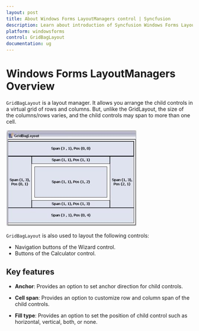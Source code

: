 ```yaml
---
layout: post
title: About Windows Forms LayoutManagers control | Syncfusion
description: Learn about introduction of Syncfusion Windows Forms LayoutManagers control, its elements and more details.
platform: windowsforms
control: GridBagLayout
documentation: ug
---
```


# Windows Forms LayoutManagers Overview

`GridBagLayout` is a layout manager. It allows you arrange the child controls in a virtual grid of rows and columns. But, unlike the GridLayout, the size of the columns/rows varies, and the child controls may span to more than one cell.

![GridBagLayout for Windows forms allows to arrange child controls in row and columns like grid](overview_images/windowsforms-arange-child-controls.jpeg)

`GridBagLayout` is also used to layout the following controls:

* Navigation buttons of the Wizard control.
* Buttons of the Calculator control.

## Key features

* **Anchor**: Provides an option to set anchor direction for child controls.

* **Cell span**: Provides an option to customize row and column span of the child controls.

* **Fill type**: Provides an option to set the position of child control such as horizontal, vertical, both, or none.
